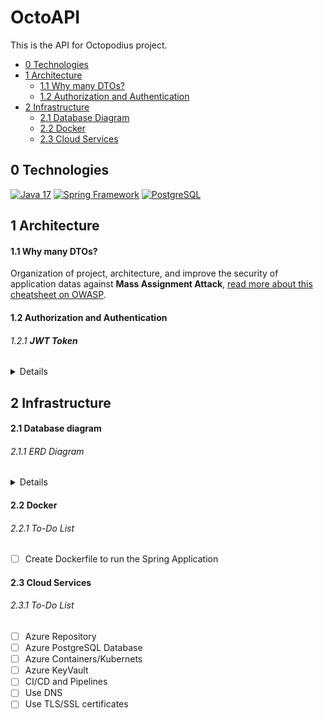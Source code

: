# OctoAPI

This is the API for Octopodius project.

- [0 Technologies](#0-technologies)
- [1 Architecture](#1-architecture)
  - [1.1 Why many DTOs?](#11-why-many-dtos)
  - [1.2 Authorization and Authentication](#12-authorization-and-authentication)
- [2 Infrastructure](#2-infrastructure)
  - [2.1 Database Diagram](#21-database-diagram)
  - [2.2 Docker](#22-docker)
  - [2.3 Cloud Services](#23-cloud-services)

## 0 Technologies

[<img height="32em" alt="Java 17" src="https://www.svgrepo.com/show/353924/java.svg" />][java]
[<img height="32em" alt="Spring Framework" src="https://www.svgrepo.com/show/376350/spring.svg" />][spring]
[<img height="32em" alt="PostgreSQL" src="https://www.svgrepo.com/show/354200/postgresql.svg" />][pg]

## 1 Architecture

#### 1.1 Why many DTOs?

Organization of project, architecture, and improve the security of application datas against **Mass Assignment Attack**, [read more about this cheatsheet on OWASP](https://cheatsheetseries.owasp.org/cheatsheets/Mass_Assignment_Cheat_Sheet.html).

#### 1.2 Authorization and Authentication

###### 1.2.1 **JWT Token**

<details>

![Authorization](./docs/uml/V1/Authorization_n_Authentication.png)

</details>

## 2 Infrastructure

#### 2.1 Database diagram

###### 2.1.1 ERD Diagram

<details>

![V1 Diagram](./docs/infra/V1_Diagram.png)

</details>

#### 2.2 Docker

###### 2.2.1 To-Do List

- [ ] Create Dockerfile to run the Spring Application

#### 2.3 Cloud Services

###### 2.3.1 To-Do List

- [ ] Azure Repository
- [ ] Azure PostgreSQL Database
- [ ] Azure Containers/Kubernets
- [ ] Azure KeyVault
- [ ] CI/CD and Pipelines
- [ ] Use DNS
- [ ] Use TLS/SSL certificates

[java]: https://docs.oracle.com/en/java/
[spring]: https://docs.spring.io/spring-framework/docs/current/reference/html/index.html
[pg]: https://www.postgresql.org/docs/
